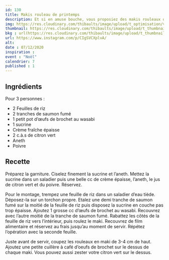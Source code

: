 ```yaml
---
id: 130
title: Makis rouleau de printemps
description: Et si en amuse bouche, vous proposiez des makis rouleaux de printemps ?
img: https://res.cloudinary.com/thibaults/image/upload/t_optimisation/v1607289675/Recipes/20201207_makis-rouleau-de-printemps.jpg
thumbnail: https://res.cloudinary.com/thibaults/image/upload/t_thumbnail_josie/v1607289675/Recipes/20201207_makis-rouleau-de-printemps.jpg
bkg : url(https://res.cloudinary.com/thibaults/image/upload/t_thumbnail_josie/v1607289675/Recipes/20201207_makis-rouleau-de-printemps.jpg)
url: https://www.instagram.com/p/CIgSVCXplvA/
alt: 
date : 07/12/2020
inspiration : 
event : "Noël"
calendrier: 7
published : 1
---
```


## Ingrédients
Pour 3 personnes :
 - 2 Feuilles de riz
 - 2 tranches de saumon fumé
 - 1 petit pot d’œufs de brochet au wasabi
 - 1 sucrine
 - Crème fraîche épaisse
 - 2 c.à.s de citron vert
 - Aneth
 - Poivre

## Recette
Préparez la garniture. Ciselez finement la sucrine et l’aneth. Mettez la sucrine dans un saladier puis une belle cc de crème épaisse, l’aneth, le jus de citron vert et du poivre. Réservez.

Pour le montage, trempez une feuille de riz dans un saladier d’eau tiède. Déposez-la sur un torchon propre. Etalez une demi tranche de saumon fumé sur la moitié de la feuille de riz puis disposez la sucrine en couche pas trop épaisse. Ajoutez 1 grosse cc d’œufs de brochet au wasabi. Recouvrez avec l’autre moitié de la tranche de saumon fumé. Rabattez les côtés de la feuille de riz vers l’intérieur, puis roulez le maki. Recouvrez de film alimentaire et réservez au frais jusqu’au moment de servir. Répétez l’opération avec la seconde feuille.

Juste avant de servir, coupez les rouleaux en maki de 3-4 cm de haut. Ajoutez une petite cuillère à café d’oeufs de brochet sur le dessus de chaque maki. Vous pouvez aussi zester votre citron vert sur le dessus.